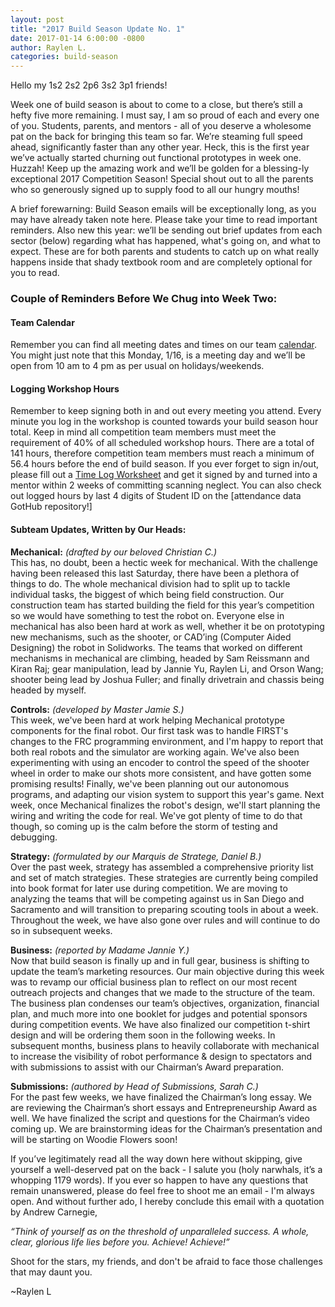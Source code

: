 ```yaml
---
layout: post
title: "2017 Build Season Update No. 1"
date: 2017-01-14 6:00:00 -0800
author: Raylen L.
categories: build-season
---
```


Hello my 1s2 2s2 2p6 3s2 3p1 friends!

Week one of build season is about to come to a close, but there’s still a hefty five more remaining. I must say, I am so proud of each and every one of you. Students, parents, and mentors - all of you deserve a wholesome pat on the back for bringing this team so far. We’re steaming full speed ahead, significantly faster than any other year. Heck, this is the first year we’ve actually started churning out functional prototypes in week one. Huzzah! Keep up the amazing work and we’ll be golden for a blessing-ly exceptional 2017 Competition Season! Special shout out to all the parents who so generously signed up to supply food to all our hungry mouths!

A brief forewarning: Build Season emails will be exceptionally long, as you may have already taken note here. Please take your time to read important reminders. Also new this year: we’ll be sending out brief updates from each sector (below) regarding what has happened, what's going on, and what to expect. These are for both parents and students to catch up on what really happens inside that shady textbook room and are completely optional for you to read.

### Couple of Reminders Before We Chug into Week Two:

#### Team Calendar
Remember you can find all meeting dates and times on our team [calendar](/students/calendar/). You might just note that this Monday, 1/16, is a meeting day and we’ll be open from 10 am to 4 pm as per usual on holidays/weekends.

#### Logging Workshop Hours
Remember to keep signing both in and out every meeting you attend. Every minute you log in the workshop is counted towards your build season hour total. Keep in mind all competition team members must meet the requirement of 40% of all scheduled workshop hours. There are a total of 141 hours, therefore competition team members must reach a minimum of 56.4 hours before the end of build season. If you ever forget to sign in/out, please fill out a [Time Log Worksheet](/assets/documents/FRC_Time_Log_Workshop.pdf) and get it signed by and turned into a mentor within 2 weeks of committing scanning neglect. You can also check out logged hours by last 4 digits of Student ID on the [attendance data GotHub repository!]

#### Subteam Updates, Written by Our Heads:

**Mechanical:** *(drafted by our beloved Christian C.)*  
This has, no doubt, been a hectic week for mechanical. With the challenge having been released this last Saturday, there have been a plethora of things to do. The whole mechanical division had to split up to tackle individual tasks, the biggest of which being field construction. Our construction team has started building the field for this year’s competition so we would have something to test the robot on. Everyone else in mechanical has also been hard at work as well, whether it be on prototyping new mechanisms, such as the shooter, or CAD’ing (Computer Aided Designing) the robot in Solidworks. The teams that worked on different mechanisms in mechanical are climbing, headed by Sam Reissmann and Kiran Raj; gear manipulation, lead by Jannie Yu, Raylen Li, and Orson Wang; shooter being lead by Joshua Fuller; and finally drivetrain and chassis being headed by myself.

**Controls:** *(developed by Master Jamie S.)*  
This week, we've been hard at work helping Mechanical prototype components for the final robot. Our first task was to handle FIRST's changes to the FRC programming environment, and I'm happy to report that both real robots and the simulator are working again. We've also been experimenting with using an encoder to control the speed of the shooter wheel in order to make our shots more consistent, and have gotten some promising results! Finally, we've been planning out our autonomous programs, and adapting our vision system to support this year's game. Next week, once Mechanical finalizes the robot's design, we'll start planning the wiring and writing the code for real. We've got plenty of time to do that though, so coming up is the calm before the storm of testing and debugging.

**Strategy:** *(formulated by our Marquis de Stratege, Daniel B.)*  
Over the past week, strategy has assembled a comprehensive priority list and set of match strategies. These strategies are currently being compiled into book format for later use during competition. We are moving to analyzing the teams that will be competing against us in San Diego and Sacramento and will transition to preparing scouting tools in about a week. Throughout the week, we have also gone over rules and will continue to do so in subsequent weeks.

**Business:** *(reported by Madame Jannie Y.)*  
Now that build season is finally up and in full gear, business is shifting to update the team’s marketing resources. Our main objective during this week was to revamp our official business plan to reflect on our most recent outreach projects and changes that we made to the structure of the team. The business plan condenses our team’s objectives, organization, financial plan, and much more into one booklet for judges and potential sponsors during competition events. We have also finalized our competition t-shirt design and will be ordering them soon in the following weeks. In subsequent months, business plans to heavily collaborate with mechanical to increase the visibility of robot performance & design to spectators and with submissions to assist with our Chairman’s Award preparation.

**Submissions:** *(authored by Head of Submissions, Sarah C.)*  
For the past few weeks, we have finalized the Chairman’s long essay. We are reviewing the Chairman’s short essays and Entrepreneurship Award as well. We have finalized the script and questions for the Chairman’s video coming up. We are brainstorming ideas for the Chairman’s presentation and will be starting on Woodie Flowers soon!


If you’ve legitimately read all the way down here without skipping, give yourself a well-deserved pat on the back - I salute you (holy narwhals, it’s a whopping 1179 words). If you ever so happen to have any questions that remain unanswered, please do feel free to shoot me an email - I'm always open. And without further ado, I hereby conclude this email with a quotation by Andrew Carnegie,

  *“Think of yourself as on the threshold of unparalleled success. A whole, clear, glorious life lies before you. Achieve! Achieve!”*

Shoot for the stars, my friends, and don't be afraid to face those challenges that may daunt you.

~Raylen L
